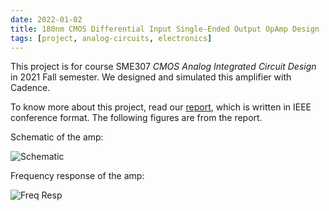```yaml
---
date: 2022-01-02
title: 180nm CMOS Differential Input Single-Ended Output OpAmp Design
tags: [project, analog-circuits, electronics]
---
```


This project is for course SME307 _CMOS Analog Integrated Circuit Design_ in
2021 Fall semester. We designed and simulated this amplifier with Cadence.

To know more about this project, read our [report](/files/amp.pdf), which is
written in IEEE conference format. The following figures are from the report.

Schematic of the amp:

![Schematic](/images/amp.svg)

Frequency response of the amp:

![Freq Resp](/images/freq-resp.svg)
